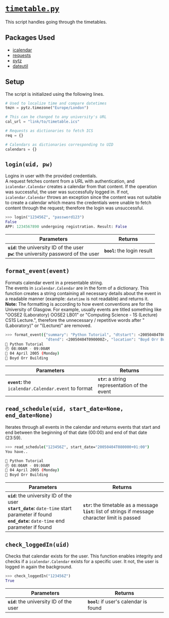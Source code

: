 # [`timetable.py`](https://github.com/ineshbose/boyd_bot_messenger/blob/master/timetable.py)

This script handles going through the timetables.


## Packages Used

* [icalendar](https://github.com/collective/icalendar)
* [requests](https://github.com/psf/requests)
* [pytz](https://github.com/stub42/pytz)
* [dateutil](https://github.com/dateutil/dateutil)


## Setup

The script is initialized using the following lines.

```python
# Used to localize time and compare datetimes
tmzn = pytz.timezone("Europe/London")

# This can be changed to any university's URL
cal_url = "link/to/timetable.ics"

# Requests as dictionaries to fetch ICS
req = {}

# Calendars as dictionaries corresponding to UID
calendars = {}
```



## `login(uid, pw)`

Logins in user with the provided credentials. <br>
A request fetches content from a URL with authentication, and `icalendar.Calendar` creates a calendar from that content. If the operation was successful, the user was successfully logged in. If not, `icalendar.Calendar` throws an exception since the content was not suitable to create a calendar which means the credentials were unable to fetch content through the request; therefore the login was unsuccessful.

```python
>>> login("123456Z", "password123")
False
APP: 1234567890 undergoing registration. Result: False
```

|                                       Parameters                                          |           Returns            |
|-------------------------------------------------------------------------------------------|------------------------------|
| **`uid`:** the university ID of the user<br>**`pw`:** the university password of the user | **`bool`:** the login result |



## `format_event(event)`

Formats calendar event in a presentable string. <br>
The events in `icalendar.Calendar` are in the form of a dictionary. This function creates a string containing all necessary details about the event in a readable manner (example: `datetime` is not readable) and returns it. <br>
**Note:** The formatting is according to how event conventions are for the University of Glasgow. For example, usually events are titled something like "OOSE2 (Laboratory) OOSE2 LB01" or "Computing Science - 1S (Lecture) CS1S Lecture.", therefore the unnecessary / repetitive words after "(Laboratory)" or "(Lecture)" are removed.

```sh
>>> format_event({"summary": "Python Tutorial", "dtstart": <20050404T080000Z>, 
                  "dtend": <20050404T090000Z>, "location": "Boyd Orr Building"})
📝 Python Tutorial
🕘 08:00AM - 09:00AM
📅 04 April 2005 (Monday)
📌 Boyd Orr Building
```

|                       Parameters                      |                    Returns                      |
|-------------------------------------------------------|-------------------------------------------------|
| **`event`:** the `icalendar.Calendar.event` to format | **`str`:** a string representation of the event |



## `read_schedule(uid, start_date=None, end_date=None)`

Iterates through all events in the calendar and returns events that start and end between the beginning of that date (00:00) and end of that date (23:59).

```sh
>>> read_schedule("123456Z", start_date="20050404T080000+01:00")
You have..

📝 Python Tutorial
🕘 08:00AM - 09:00AM
📅 04 April 2005 (Monday)
📌 Boyd Orr Building
```

|                                                                       Parameters                                                                         |                                    Returns                                                                     |
|----------------------------------------------------------------------------------------------------------------------------------------------------------|----------------------------------------------------------------------------|
| **`uid`:** the university ID of the user<br>**`start_date`:** `date-time` start parameter if found<br>**`end_date`:** `date-time` end parameter if found | **`str`:** the timetable as a message<br>**`list`:** list of strings if message character limit is passed |



## `check_loggedIn(uid)`

Checks that calendar exists for the user. This function enables integrity and checks if a `icalendar.Calendar` exists for a specific user. It not, the user is logged in again the background.

```python
>>> check_loggedIn("123456Z")
True
```

|                 Parameters              |                 Returns                 |
|-----------------------------------------|-----------------------------------------|
| **`uid`:** the university ID of the user| **`bool`:** if user's calendar is found |